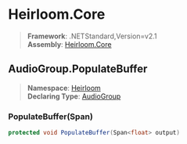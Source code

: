 # Heirloom.Core

> **Framework**: .NETStandard,Version=v2.1  
> **Assembly**: [Heirloom.Core][0]  

## AudioGroup.PopulateBuffer

> **Namespace**: [Heirloom][0]  
> **Declaring Type**: [AudioGroup][1]  

### PopulateBuffer(Span<float>)

```cs
protected void PopulateBuffer(Span<float> output)
```

[0]: ../../../Heirloom.Core.md
[1]: ../AudioGroup.md
